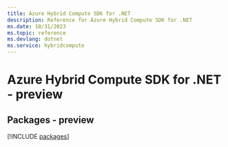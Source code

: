 ```yaml
---
title: Azure Hybrid Compute SDK for .NET
description: Reference for Azure Hybrid Compute SDK for .NET
ms.date: 10/31/2023
ms.topic: reference
ms.devlang: dotnet
ms.service: hybridcompute
---
```

# Azure Hybrid Compute SDK for .NET - preview
## Packages - preview
[!INCLUDE [packages](hybrid-compute-index.md)]